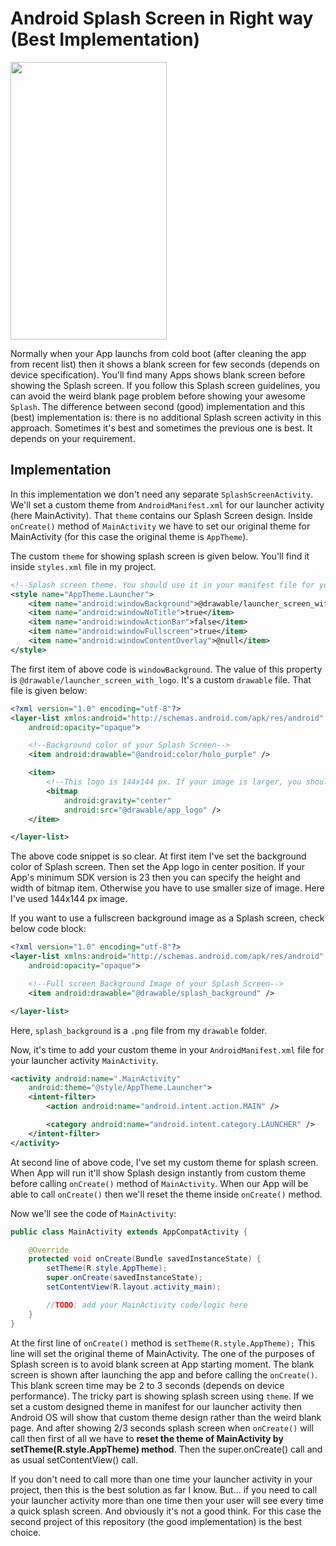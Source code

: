 # Android Splash Screen in Right way (Best Implementation)

<img src="https://raw.githubusercontent.com/hasancse91/Android-Splash-Screen-Implementation/master/data/03.Android-Splash-Screen(best-implementation).gif" width="250" height="444" />

Normally when your App launchs from cold boot (after cleaning the app from recent list) then it shows a blank screen for few seconds (depends on device specification). You'll find many Apps shows blank screen before showing the Splash screen. If you follow this Splash screen guidelines, you can avoid the weird blank page problem before showing your awesome `Splash`. The difference between second (good) implementation and this (best) implementation is: there is no additional Splash screen activity in this approach. Sometimes it's best and sometimes the previous one is best. It depends on your requirement.


## Implementation
In this implementation we don't need any separate `SplashScreenActivity`. We'll set a custom theme from `AndroidManifest.xml` for our launcher activity (here MainActivity). That `theme` contains our Splash Screen design. Inside `onCreate()` method of `MainActivity` we have to set our original theme for MainActivity (for this case the original theme is `AppTheme`).

The custom `theme` for showing splash screen is given below. You'll find it inside `styles.xml` file in my project.

```xml
<!--Splash screen theme. You should use it in your manifest file for your Splash Activity-->
<style name="AppTheme.Launcher">
    <item name="android:windowBackground">@drawable/launcher_screen_with_logo</item> <!--Also available: @drawable:launcher_screen_with_logo-->
    <item name="android:windowNoTitle">true</item>
    <item name="android:windowActionBar">false</item>
    <item name="android:windowFullscreen">true</item>
    <item name="android:windowContentOverlay">@null</item>
</style>
```

The first item of above code is `windowBackground`. The value of this property is `@drawable/launcher_screen_with_logo`. It's a custom `drawable` file. That file is given below:

```xml
<?xml version="1.0" encoding="utf-8"?>
<layer-list xmlns:android="http://schemas.android.com/apk/res/android"
    android:opacity="opaque">

    <!--Background color of your Splash Screen-->
    <item android:drawable="@android:color/holo_purple" />

    <item>
        <!--This logo is 144x144 px. If your image is larger, you should scale it to fit nicely-->
        <bitmap
            android:gravity="center"
            android:src="@drawable/app_logo" />
    </item>

</layer-list>
```

The above code snippet is so clear. At first item I've set the background color of Splash screen. Then set the App logo in center position. If your App's minimum SDK version is 23 then you can specify the height and width of bitmap item. Otherwise you have to use smaller size of image. Here I've used 144x144 px image.


If you want to use a fullscreen background image as a Splash screen, check below code block:

```xml
<?xml version="1.0" encoding="utf-8"?>
<layer-list xmlns:android="http://schemas.android.com/apk/res/android"
    android:opacity="opaque">

    <!--Full screen Background Image of your Splash Screen-->
    <item android:drawable="@drawable/splash_background" />

</layer-list>
```

Here, `splash_background` is a `.png` file from my `drawable` folder.


Now, it's time to add your custom theme in your `AndroidManifest.xml` file for your launcher activity `MainActivity`.

```xml
<activity android:name=".MainActivity"
    android:theme="@style/AppTheme.Launcher">
    <intent-filter>
        <action android:name="android.intent.action.MAIN" />

        <category android:name="android.intent.category.LAUNCHER" />
    </intent-filter>
</activity>
```
At second line of above code, I've set my custom theme for splash screen. When App will run it'll show Splash design instantly from custom theme before calling `onCreate()` method of `MainActivity`. When our App will be able to call `onCreate()` then we'll reset the theme inside `onCreate()` method.


Now we'll see the code of `MainActivity`:

```java
public class MainActivity extends AppCompatActivity {

    @Override
    protected void onCreate(Bundle savedInstanceState) {
        setTheme(R.style.AppTheme);
        super.onCreate(savedInstanceState);
        setContentView(R.layout.activity_main);

        //TODO: add your MainActivity code/logic here
    }
}
```

At the first line of `onCreate()` method is ```setTheme(R.style.AppTheme);``` This line will set the original theme of MainActivity. The one of the purposes of Splash screen is to avoid blank screen at App starting moment. The blank screen is shown after launching the app and before calling the `onCreate()`. This blank screen time may be 2 to 3 seconds (depends on device performance). The tricky part is showing splash screen using `theme`. If we set a custom designed theme in manifest for our launcher activity then Android OS will show that custom theme design rather than the weird blank page. And after showing 2/3 seconds splash screen when `onCreate()` will call then first of all we have to **reset the theme of MainActivity by setTheme(R.style.AppTheme) method**. Then the super.onCreate() call and as usual setContentView() call.

If you don't need to call more than one time your launcher activity in your project, then this is the best solution as far I know. But... if you need to call your launcher activity more than one time then your user will see every time a quick splash screen. And obviously it's not a good think. For this case the second project of this repository (the good implementation) is the best choice.
